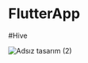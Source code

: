 # FlutterApp

#Hive

![Adsız tasarım (2)](https://user-images.githubusercontent.com/100070209/227173313-258fe3cc-a916-4ae6-ab7e-9bf95d4e2e7f.png)
